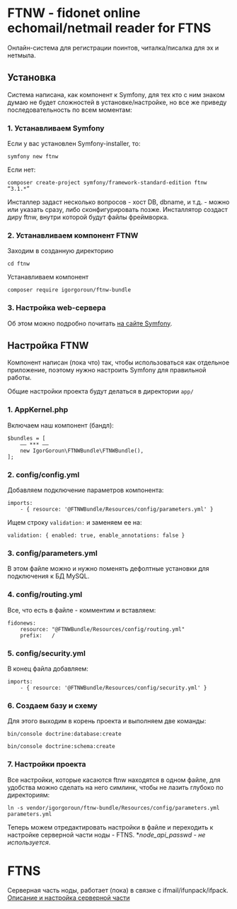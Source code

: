 # FTNW - fidonet online echomail/netmail reader for FTNS

Онлайн-система для регистрации поинтов, читалка/писалка для эх и нетмыла.

## Установка

Система написана, как компонент к Symfony, для тех кто с ним знаком думаю не будет сложностей в установке/настройке, но все же приведу последовательность по всем моментам:

### 1. Устанавливаем Symfony
Если у вас установлен Symfony-installer, то:
```
symfony new ftnw
```
Если нет:
```
composer create-project symfony/framework-standard-edition ftnw “3.1.*”
```
Инсталлер задаст несколько вопросов - хост DB, dbname, и т.д. - можно или указать сразу, либо сконфигурировать позже.
Инсталлятор создаст диру ftnw, внутри которой будут файлы фреймворка. 

### 2. Устанавливаем компонент FTNW
Заходим в созданную директорию
```
cd ftnw
```
Устанавливаем компонент
```
composer require igorgoroun/ftnw-bundle
```

### 3. Настройка web-сервера
Об этом можно подробно почитать [на сайте Symfony](http://symfony.com/doc/master/setup/web_server_configuration.html).


## Настройка FTNW
Компонент написан (пока что) так, чтобы использоваться как отдельное приложение, поэтому нужно настроить Symfony для правильной работы.

Общие настройки проекта будут делаться в директории <code>app/</code>

### 1. AppKernel.php
Включаем наш компонент (бандл):
```
$bundles = [
	—— *** ——
	new IgorGoroun\FTNWBundle\FTNWBundle(),
];
```

### 2. config/config.yml
Добавляем подключение параметров компонента:
```
imports:
	- { resource: '@FTNWBundle/Resources/config/parameters.yml' }
```
Ищем строку <code>validation:</code> и заменяем ее на:
```
validation: { enabled: true, enable_annotations: false }
```

### 3. config/parameters.yml
В этом файле можно и нужно поменять дефолтные установки для подключения к БД MySQL.

### 4. config/routing.yml
Все, что есть в файле - комментим и вставляем:
```
fidonews:
    resource: "@FTNWBundle/Resources/config/routing.yml"
    prefix:   /
```

### 5. config/security.yml
В конец файла добавляем:
```
imports:
    - { resource: '@FTNWBundle/Resources/config/security.yml' }
```

### 6. Создаем базу и схему
Для этого выходим в корень проекта и выполняем две команды:
```
bin/console doctrine:database:create
```
```
bin/console doctrine:schema:create
```

### 7. Настройки проекта
Все настройки, которые касаются ftnw находятся в одном файле, для удобства можно сделать на него симлинк, чтобы не лазить глубоко по директориям:
```
ln -s vendor/igorgoroun/ftnw-bundle/Resources/config/parameters.yml parameters.yml
```
Теперь можем отредактировать настройки в файле и переходить к настройке серверной части ноды - FTNS.
**node_api_passwd - не используется*.

# FTNS 
Серверная часть ноды, работает (пока) в связке с ifmail/ifunpack/ifpack.
[Описание и настройка серверной части](https://github.com/igorgoroun/FTNS)
